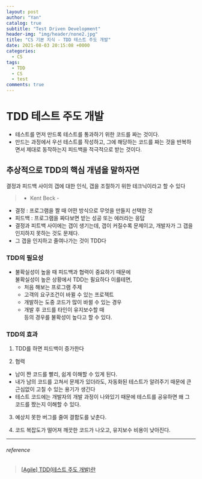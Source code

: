 ```yaml
---
layout: post
author: "Yan"
catalog: true
subtitle: "Test Driven Development"
header-img: "img/header/none2.jpg"
title: "CS 기본 지식 - TDD 테스트 주도 개발"
date: 2021-08-03 20:15:08 +0000
categories:
  - CS
tags:
  - TDD
  - CS
  - test
comments: true
---
```


# TDD 테스트 주도 개발

- 테스트를 먼저 만드록 테스트를 통과하기 위한 코드를 짜는 것이다.
- 만드는 과정에서 우선 테스트를 작성하고, 그에 해당하는 코드를 짜는 것을 반복하면서 제대로 동작하는지 피드백을 적극적으로 받는 것이다.

## 추상적으로 TDD의 핵심 개념을 말하자면

결정과 피드백 사이의 갭에 대한 인식, 갭을 조절하기 위한 테크닉이라고 할 수 있다

> - Kent Beck -

- 결정 : 프로그램을 짤 때 어떤 방식으로 무엇을 만들지 선택한 것
- 피드백 : 프로그램을 짜다보면 받는 성공 또는 에러라는 응답
- 결정과 피트백 사이에는 갭이 생기는데, 갭이 커질수록 문제이고, 개발자가 그 갭을 인지하지 못하는 것도 문제다.
- 그 갭을 인지하고 줄여나가는 것이 TDD다

### TDD의 필요성

- 불확실성이 높을 때 피드백과 협력이 중요하기 때문에  
   불확실성이 높은 상황에서 TDD는 필요하다 이를테면,
  - 처음 해보는 프로그램 주제
  - 고객의 요구조건이 바뀔 수 있는 프로젝트
  - 개발하는 도중 코드가 많이 바뀔 수 있는 경우
  - 개발 후 코드를 타인이 유지보수할 때  
    등의 경우를 불확성이 높다고 할 수 있다.

### TDD의 효과

1. TDD를 하면 피드백이 증가한다

2. 협력

- 남이 짠 코드를 빨리, 쉽게 이해할 수 있게 된다.
- 내가 남의 코드를 고쳐서 문제가 있더라도, 자동화된 테스트가 알려주기 때문에 큰 근심없이 고칠 수 있는 용기가 생긴다
- 테스트 코드에는 개발자의 개발 과정이 나와있기 때문에 테스트를 공유하면 왜 그 코드를 짰는지 이해할 수 있다.

3. 예상치 못한 버그를 줄여 결함도를 낮춘다.

4. 코드 복잡도가 떨어져 깨끗한 코드가 나오고, 유지보수 비용이 낮아진다.

---

###### reference

> [[Agile] TDD(테스트 주도 개발)란](https://gmlwjd9405.github.io/2018/06/03/agile-tdd.html)
